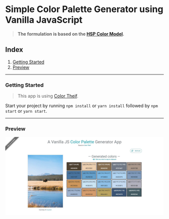 # Simple Color Palette Generator using Vanilla JavaScript

> **The formulation is based on the [HSP Color Model](http://alienryderflex.com/hsp.html).**

## Index

1. [Getting Started](#getting-started)
2. [Preview](#preview)

---

### Getting Started

> This app is using [Color Theif](//lokeshdhakar.com/projects/color-thief/).

Start your project by running `npm install` or `yarn install` followed by `npm start` or `yarn start`.

---

### Preview

![Preview](public/images/preview.jpg)
